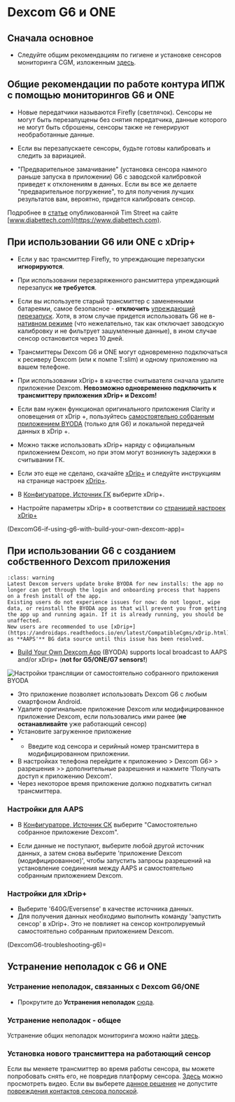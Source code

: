 # Dexcom G6 и ONE

## Сначала основное

-   Следуйте общим рекомендациям по гигиене и установке сенсоров мониторинга CGM, изложенным [здесь](../CompatibleCgms/GeneralCGMRecommendation.md).

## Общие рекомендации по работе контура ИПЖ с помощью мониторингов G6 и ONE

- Новые передатчики называются Firefly (светлячок). Сенсоры не могут быть перезапущены без снятия передатчика, данные которого не могут быть сброшены, сенсоры также не генерируют необработанные данные.

- Если вы перезапускаете сенсоры, будьте готовы калибровать и следить за вариацией.

- "Предварительное замачивание" (установка сенсора намного раньше запуска в приложении) G6 с заводской калибровкой приведет к отклонениям в данных. Если вы все же делаете "предварительное погружение", то для получения лучших результатов вам, вероятно, придется калибровать сенсор.

Подробнее в [статье](https://www.diabettech.com/artificial-pancreas/diy-looping-and-cgm/) опубликованной Tim Street на сайте [www.diabettech.com](https://www.diabettech.com).

## При использовании G6 или ONE с xDrip+

- Если у вас трансмиттер Firefly, то упреждающие перезапуски **игнорируются**.
- При использовании перезаряженного рансмиттера упреждающий перезапуск **не требуется**.
-   Если вы используете старый трансмиттер с замененными батареями, самое безопасное - **отключить** [упреждающий перезапуск](https://navid200.github.io/xDrip/docs/Preemptive-Restart.html). Хотя, в этом случае придется использовать G6 не в-[нативном режиме](https://navid200.github.io/xDrip/docs/Native-Algorithm.html) (что нежелательно, так как отключает заводскую калибровку и не фильтрует зашумленные данные), в ином случае сенсор остановится через 10 дней.
-   Трансмиттеры Dexcom G6 и ONE могут одновременно подключаться к ресиверу Dexcom (или к помпе T:slim) и одному приложению на вашем телефоне.
-   При использовании xDrip+ в качестве считывателя сначала удалите приложение Dexcom. **Невозможно одновременно подключить к трансмиттеру приложения xDrip+ и Dexcom!**
-   Если вам нужен функционал оригинального приложения Clarity и оповещения от xDrip +, пользуйтесь [самостоятельно собранным приложением BYODA](#DexcomG6-if-using-g6-with-build-your-own-dexcom-app) (только для G6) и локальной передачей данных в xDrip +.
-   Можно также использовать xDrip+ наряду с официальным приложением Dexcom, но при этом могут возникнуть задержки в считывании ГК.
-   Если это еще не сделано, скачайте [xDrip+](https://github.com/NightscoutFoundation/xDrip) и следуйте инструкциям на странице настроек [xDrip+](../CompatibleCgms/xDrip.md).
-   В [Конфигураторе, Источник ГК](#Config-Builder-bg-source) выберите xDrip+.

- Настройте параметры xDrip+ в соответствии со [ страницей настроек xDrip+](../CompatibleCgms/xDrip.md)

(DexcomG6-if-using-g6-with-build-your-own-dexcom-app)=
## При использовании G6 с созданием собственного Dexcom приложения

```{admonition} No new users
:class: warning
Latest Dexcom servers update broke BYODA for new installs: the app no longer can get through the login and onboarding process that happens on a fresh install of the app. 
Existing users do not experience issues for now: do not logout, wipe data, or reinstall the BYODA app as that will prevent you from getting the app up and running again. If it is already running, you should be unaffected.
New users are recommended to use [xDrip+](https://androidaps.readthedocs.io/en/latest/CompatibleCgms/xDrip.html) as **AAPS'** BG data source until this issue has been resolved.
```

-   [Build Your Own Dexcom App](https://docs.google.com/forms/d/e/1FAIpQLScD76G0Y-BlL4tZljaFkjlwuqhT83QlFM5v6ZEfO7gCU98iJQ/viewform?fbzx=2196386787609383750) (BYODA) supports local broadcast to AAPS and/or xDrip+ (**not for** **G5/ONE/G7 sensors!**)

![Настройки трансляции от самостоятельно собранного приложения BYODA](../images/BYODA.png)

-   Это приложение позволяет использовать Dexcom G6 с любым смартфоном Android.
-   Удалите оригинальное приложение Dexcom или модифицированное приложение Dexcom, если пользовались ими ранее (**не останавливайте** уже работающий сенсор)
-   Установите загруженное приложение
-   * Введите код сенсора и серийный номер трансмиттера в модифицированном приложении.
-   В настройках телефона перейдите к приложению > Dexcom G6> > разрешения >> дополнительные разрешения и нажмите 'Получать доступ к приложению Dexcom'.
-   Через некоторое время приложение должно подхватить сигнал трансмиттера.

### Настройки для AAPS

-   В [Конфигураторе, Источник СК](#Config-Builder-bg-source) выберите "Самостоятельно собранное приложение Dexcom".

-   Если данные не поступают, выберите любой другой источник данных, а затем снова выберите 'приложение Dexcom (модифицированное)', чтобы запустить запросы разрешений на установление соединения между AAPS и самостоятельно собранным приложением Dexcom.

### Настройки для xDrip+

-   Выберите '640G/Eversense' в качестве источника данных.
-   Для получения данных необходимо выполнить команду 'эапустить сенсор' в xDrip+. Это не повлияет на сенсор контролируемый самостоятельно собранным приложением Dexcom.


(DexcomG6-troubleshooting-g6)=
## Устранение неполадок с G6 и ONE

### Устранение неполадок, связанных с Dexcom G6/ONE

-   Прокрутите до **Устранения неполадок** [сюда](https://navid200.github.io/xDrip/docs/Dexcom_page.html).

### Устранение неполадок - общее

Устранение общих неполадок мониторинга можно найти [здесь](#general-cgm-troubleshooting).

### Установка нового трансмиттера на работающий сенсор

Если вы меняете трансмиттер во время работы сенсора, вы можете попробовать снять его, не повредив платформу сенсора. [Здесь](https://navid200.github.io/xDrip/docs/Remove-transmitter.html) можно просмотреть видео. Если вы выберете [данное решение](https://youtu.be/tx-kTsrkNUM) не допустите [повреждения контактов сенсора полоской](https://navid200.github.io/xDrip/docs/Petroleum-jelly-in-Dexcom-G6-Sensor.html).

